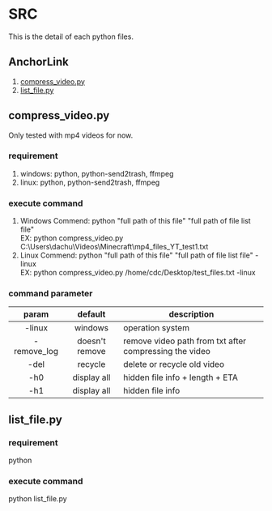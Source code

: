 # SRC

This is the detail of each python files.

## AnchorLink

1. [compress_video.py](#1)
2. [list_file.py](#2)

## <a name="1"></a>compress_video.py

Only tested with mp4 videos for now.

### requirement

1. windows: python, python-send2trash, ffmpeg
2. linux: python, python-send2trash, ffmpeg

### execute command

1. Windows Commend: python "full path of this file" "full path of file list file"<br>
EX: python compress_video.py C:\Users\dachu\Videos\Minecraft\mp4_files_YT_test1.txt
2. Linux Commend: python "full path of this file" "full path of file list file" -linux<br>
EX: python compress_video.py /home/cdc/Desktop/test_files.txt -linux

### command parameter

|    param    |    default     | description                                            |
| :---------: | :------------: | ------------------------------------------------------ |
|   -linux    |    windows     | operation system                                       |
| -remove_log | doesn't remove | remove video path from txt after compressing the video |
|    -del     |    recycle     | delete or recycle old video                            |
|     -h0     |  display all   | hidden file info + length + ETA                        |
|     -h1     |  display all   | hidden file info                                       |
## <a name="2"></a>list_file.py

### requirement

python

### execute command

python list_file.py
